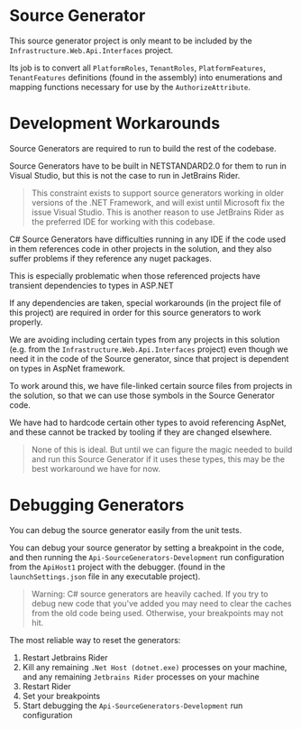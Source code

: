 # Source Generator

This source generator project is only meant to be included by the `Infrastructure.Web.Api.Interfaces` project.

Its job is to convert all `PlatformRoles`, `TenantRoles`, `PlatformFeatures`, `TenantFeatures` definitions (found in the assembly) into enumerations and mapping functions necessary for use by the `AuthorizeAttribute`.

# Development Workarounds

Source Generators are required to run to build the rest of the codebase.

Source Generators have to be built in NETSTANDARD2.0 for them to run in Visual Studio, but this is not the case to run in JetBrains Rider.
> This constraint exists to support source generators working in older versions of the .NET Framework, and will exist until Microsoft fix the issue Visual Studio. This is another reason to use JetBrains Rider as the preferred IDE for working with this codebase.

C# Source Generators have difficulties running in any IDE if the code used in them references code in other projects in the solution, and they also suffer problems if they reference any nuget packages.

This is especially problematic when those referenced projects have transient dependencies to types in ASP.NET

If any dependencies are taken, special workarounds (in the project file of this project) are required in order for this source generators to work properly.

We are avoiding including certain types from any projects in this solution (e.g. from the `Infrastructure.Web.Api.Interfaces` project) even though we need it in the code of the Source generator, since that project is dependent on types in AspNet framework.

To work around this, we have file-linked certain source files from projects in the solution, so that we can use those symbols in the Source Generator code.

We have had to hardcode certain other types to avoid referencing AspNet, and these cannot be tracked by tooling if they are changed elsewhere.

> None of this is ideal. But until we can figure the magic needed to build and run this Source Generator if it uses these types, this may be the best workaround we have for now.

# Debugging Generators

You can debug the source generator easily from the unit tests.

You can debug your source generator by setting a breakpoint in the code, and then running the `Api-SourceGenerators-Development` run configuration from the `ApiHost1` project with the debugger. (found in the `launchSettings.json` file in any executable project).

> Warning: C# source generators are heavily cached. If you try to debug new code that you've added you may need to clear the caches from the old code being used. Otherwise, your breakpoints may not hit.

The most reliable way to reset the generators:

1. Restart Jetbrains Rider
2. Kill any remaining `.Net Host (dotnet.exe)` processes on your machine, and any remaining `Jetbrains Rider` processes on your machine
3. Restart Rider
4. Set your breakpoints
5. Start debugging the `Api-SourceGenerators-Development` run configuration